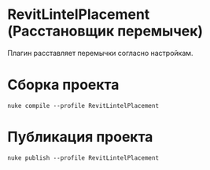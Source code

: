 # RevitLintelPlacement (Расстановщик перемычек)

Плагин расставляет перемычки согласно настройкам.

# Сборка проекта

```
nuke compile --profile RevitLintelPlacement
```

# Публикация проекта

```
nuke publish --profile RevitLintelPlacement
```